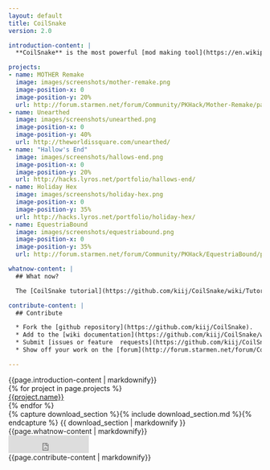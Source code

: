 ```yaml
---
layout: default
title: CoilSnake
version: 2.0

introduction-content: |
  **CoilSnake** is the most powerful [mod making tool](https://en.wikipedia.org/wiki/Game_mod) for the game [*EarthBound*](https://en.wikipedia.org/wiki/EarthBound). CoilSnake has been used to create several entirely original games using the *EarthBound* engine:

projects:
- name: MOTHER Remake
  image: images/screenshots/mother-remake.png
  image-position-x: 0
  image-position-y: 20%
  url: http://forum.starmen.net/forum/Community/PKHack/Mother-Remake/page/1/
- name: Unearthed
  image: images/screenshots/unearthed.png
  image-position-x: 0
  image-position-y: 40%
  url: http://theworldissquare.com/unearthed/
- name: "Hallow's End"
  image: images/screenshots/hallows-end.png
  image-position-x: 0
  image-position-y: 20%
  url: http://hacks.lyros.net/portfolio/hallows-end/
- name: Holiday Hex
  image: images/screenshots/holiday-hex.png
  image-position-x: 0
  image-position-y: 35%
  url: http://hacks.lyros.net/portfolio/holiday-hex/
- name: EquestriaBound
  image: images/screenshots/equestriabound.png
  image-position-x: 0
  image-position-y: 35%
  url: http://forum.starmen.net/forum/Community/PKHack/EquestriaBound/page/1/

whatnow-content: |
  ## What now?

  The [CoilSnake tutorial](https://github.com/kiij/CoilSnake/wiki/Tutorial) is the best place to get started.

contribute-content: |
  ## Contribute

  * Fork the [github repository](https://github.com/kiij/CoilSnake).
  * Add to the [wiki documentation](https://github.com/kiij/CoilSnake/wiki).
  * Submit [issues or feature  requests](https://github.com/kiij/CoilSnake/issues).
  * Show off your work on the [forum](http://forum.starmen.net/forum/Community/PKHack) or [IRC channel](irc://irc.thinstack.net/pkhax).

---
```


<section id="s_introduction">
  {{page.introduction-content | markdownify}}

  <div class="pure-g-r">
    {% for project in page.projects %}
    <div class="pure-u-1-2">
      <div class="project">
        <div class="project_button"
             style="background-image: url('{{ project.image }}'); background-position: {{ project.image-position-x}} {{project.image-position-y}};">
          <a href="{{ project.url }}">
            <span>{{project.name}}</span>
          </a>
        </div>
      </div>
    </div>
    {% endfor %}
  </div>
</section>

<section id="s_download">
  {% capture download_section %}{% include download_section.md %}{% endcapture %}
  {{ download_section | markdownify }}
</section>

<section id="s_whatnow">
  {{page.whatnow-content | markdownify}}
</section>

<section id="s_contribute">
  <div class="topright"><iframe src="http://ghbtns.com/github-btn.html?user=kiij&amp;repo=CoilSnake&amp;type=watch&amp;count=true&amp;size=large" width="160" height="35" style="border: none;"> </iframe></div>
  {{page.contribute-content | markdownify}}
</section>
